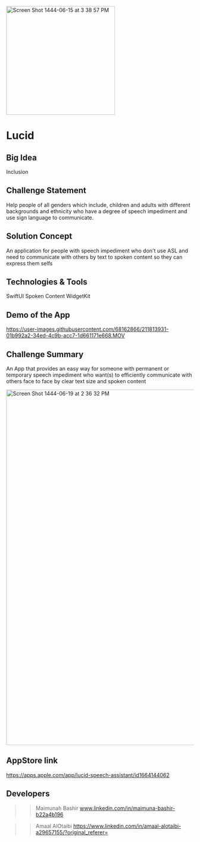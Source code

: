 <img width="292" alt="Screen Shot 1444-06-15 at 3 38 57 PM" src="https://user-images.githubusercontent.com/68162866/211814200-77af543c-3c24-4b50-a3ae-25a77799188b.png">

# Lucid 

## Big Idea
Inclusion

## Challenge Statement
Help people of all genders which include, children and adults with different backgrounds and ethnicity who have a degree of speech impediment and use sign language to communicate.

## Solution Concept
An application for people with speech impediment who don't use ASL and need to communicate with others by text to spoken content so they can express them selfs

## Technologies & Tools
SwiftUI
Spoken Content
WidgetKit

## Demo of the App
https://user-images.githubusercontent.com/68162866/211813931-01b992a2-34ed-4c9b-acc7-1d661171e668.MOV

## Challenge Summary
An App that provides an easy way for someone with permanent or temporary speech impediment who want(s) to efficiently communicate with others face to face by clear text size and spoken content

<img width="956" alt="Screen Shot 1444-06-19 at 2 36 32 PM" src="https://user-images.githubusercontent.com/68162866/212056863-0fd108c4-d0bf-4c17-8849-50f4929a75b9.png">

## AppStore link
https://apps.apple.com/app/lucid-speech-assistant/id1664144062

## Developers
>> Maimunah Bashir www.linkedin.com/in/maimuna-bashir-b22a4b196

>>Amaal AlOtaibi https://www.linkedin.com/in/amaal-alotaibi-a29657155/?original_referer=

